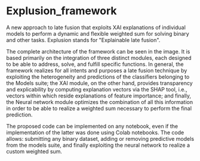 # Explusion_framework
A new approach to late fusion that exploits XAI explanations of individual models to perform a dynamic and flexible weighted sum for solving binary and other tasks. Explusion stands for "Explainable late fusion".



The complete architecture of the framework can be seen in the image. It is based primarily on the integration of three distinct modules, each designed to be able to address, solve, and fulfill specific functions.
In general, the framework realizes for all intents and purposes a late fusion technique by exploiting the heterogeneity and predictions of the classifiers belonging to the Models suite; the XAI module, on the other hand, provides transparency and explicability by computing explanation vectors via the SHAP tool, i.e., vectors within which reside explanations of feature importance; and finally, the Neural network module optimizes the combination of all this information in order to be able to realize a weighted sum necessary to perform the final prediction.

The proposed code can be implemented on any notebook, even if the implementation of the latter was done using Colab notebooks.
The code allows: submitting any binary dataset, adding or removing predictive models from the models suite, and finally exploiting the neural network to realize a custom weighted sum.
